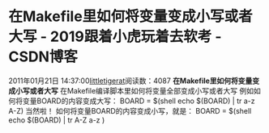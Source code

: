 # 在Makefile里如何将变量变成小写或者大写 - 2019跟着小虎玩着去软考 - CSDN博客
2011年01月21日 14:37:00[littletigerat](https://me.csdn.net/littletigerat)阅读数：4087
**在Makefile里如何将变量变成小写或者大写**
在Makefile编译脚本里如何将变量全部变成小写或者大写
例如如何将变量BOARD的内容变成大写：
BOARD = $(shell echo $(BOARD) | tr a-z A-Z)
当然啦！
如何将变量BOARD的内容变成小写，就是：
BOARD = $(shell echo $(BOARD) | tr A-Z a-z )
